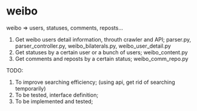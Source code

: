 weibo
=====

weibo => users, statuses, comments, reposts...
  1. Get weibo users detail information, throuth crawler and API;
     parser.py, parser_controller.py, weibo_bilaterals.py, weibo_user_detail.py
  2. Get statuses by a certain user or a bunch of users;
     weibo_content.py
  3. Get comments and reposts by a certain status;
     weibo_comm_repo.py

TODO: 
  1. To improve searching efficiency; (using api, get rid of searching temporarily)
  2. To be tested, interface definition;
  3. To be implemented and tested; 
